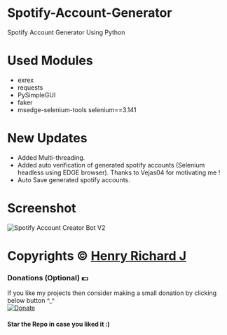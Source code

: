 # Spotify-Account-Generator
Spotify Account Generator Using Python

# Used Modules
* exrex
* requests
* PySimpleGUI
* faker
* msedge-selenium-tools selenium==3.141

# New Updates
* Added Multi-threading.
* Added auto verification of generated spotify accounts (Selenium headless using EDGE browser). Thanks to Vejas04 for motivating me !
* Auto Save generated spotify accounts.

# Screenshot
![Spotify Account Creator Bot V2](https://user-images.githubusercontent.com/68910039/95672729-e21b5300-0bc0-11eb-9c73-d8bed0a9618d.png)

# Copyrights © [Henry Richard J](https://github.com/henry-richard7)

### Donations (Optional) 💵
If you like my projects then consider making a small donation by clicking below button ^_^
<br/>
[![Donate](https://img.shields.io/badge/Donate-PayPal-blue.svg)](https://www.paypal.com/paypalme/henryrics)

#### Star the Repo in case you liked it :)
